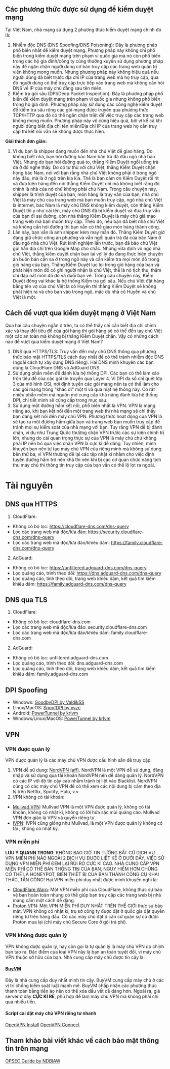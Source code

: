 ## Các phương thức được sử dụng để kiểm duyệt mạng
Tại Việt Nam, nhà mạng sử dụng 2 phương thức kiểm duyệt mạng chính đó là:
 1. Nhiễm độc DNS (DNS Spoofing/DNS Poisoning): Đây là phương pháp phổ biến nhất để kiểm duyệt mạng. Phương pháp này không chỉ phổ biến trong kiểm duyệt mạng trên phạm vi quốc gia mà nó còn phổ biến trong các hộ gia đình/công ty cũng thường xuyên sử dụng phương pháp này để ngăn chặn người dùng cơ bản truy cập các trang web quản trị viên không mong muốn. Nhưng phương pháp này không hiệu quả nếu người dùng đã biết trước địa chỉ IP của trang web mà họ truy cập, qua đó người dùng có thể truy cập trực tiếp vào trang web mà không cần hỏi DNS về IP của máy chủ đằng sau tên miền.
 2. Kiểm tra gói sâu (DPI/Deep Packet Inspection): Đây là phương pháp phổ biến để kiểm duyệt mạng trên phạm vi quốc gia nhưng không phổ biến trong hộ gia đình. Phương pháp này sử dụng các công nghệ kiểm duyệt để kiểm tra sâu rộng các gói mạng được truyền qua phương thức TCP/HTTP qua đó có thể ngăn chặn triệt để việc truy cập các trang web không mong muốn. Phương pháp này vô cùng hiệu quả, bởi vì kể cả khi người dùng biết địa chỉ tên miền/Địa chỉ IP của trang web họ cần truy cập thì kết nối vẫn sẽ không được thực hiện.

**Giải thích đơn giản:**

 1. Ví dụ bạn là shipper đang muốn đến nhà chú Việt để giao hàng. Do không biết nhà, bạn hỏi đường bác Nam bán trà đá đầu ngõ nhà bạn Việt. Nhưng do bạn hỏi đường quá to, thằng Kiểm Duyệt ngồi uống trà đá ở đó nghe thấy. Do có tư thù với chú Việt, thằng Kiểm Duyệt chặn họng bác Nam, nói với bạn rằng nhà chú Việt không phải ở trong ngõ này đâu, mà là ở ngõ trên kia kìa. Thế là bạn cảm ơn Kiểm Duyệt rối rít và đưa kiện hàng đến nơi thằng Kiểm Duyệt chỉ mà không biết rằng đó chính là nhà của nó chứ không phải chú Nam. Trong câu chuyện này, shipper là trình duyệt của bạn, món hàng là truy vấn của bạn, nhà chú Việt là máy chủ của trang web mà bạn muốn truy cập, ngõ nhà chú Việt là Internet, bác Nam là máy chủ DNS không kiểm duyệt, còn thằng Kiểm Duyệt thì y như cái tên, máy chủ DNS đã bị kiểm duyệt và đưa truy vấn của bạn đi sai đường, còn nhà thằng Kiểm Duyệt là máy chủ giả mạo trang web mà bạn muốn truy cập. Theo đó, nếu bạn đã biết nhà chú Việt và không cần hỏi đường thì bạn vẫn có thể giao món hàng thành công.
 2. Lần này, bạn vẫn là anh shipper kém may mắn đó. Thằng Kiểm Duyệt giờ đang giữ chức công an phường và vẫn ngồi quán trà đá của bác Nam ở đầu ngõ nhà chú Việt. Rút kinh nghiệm lần trước, bạn đã bảo chú Việt gửi hẳn địa chỉ trên Google Map cho chắc. Nhưng vừa định vô ngõ nhà chú Việt, thằng kiểm duyệt chặn bạn lại với lý do đang thực hiện chuyên án buôn bán cần sa ở trong ngõ này và cần kiểm tra mọi món đồ trong giỏ hàng của bạn. Thằng Kiểm Duyệt lục lọi trong giỏ hàng của bạn và phát hiện món đồ có ghi người nhận là chú Việt, thế là nó tịch thu, thậm chí đập nát món đồ đó và đuổi bạn về. Trong câu chuyện này, Kiểm Duyệt đóng vai khác là hệ thống Kiểm tra gói sâu. Nếu chú Việt đặt hàng bằng tên vợ của chú Việt là cô Huyền thì thằng Kiểm Duyệt sẽ không phát hiện ra và cho bạn vào trong ngõ, mặc dù nhà cô Huyền và chú Việt là một.

## Cách để vượt qua kiểm duyệt mạng ở Việt Nam
Qua hai câu chuyện ngắn ở trên, ta có thể thấy chỉ cần biết địa chỉ chính xác và thay đổi tiêu đề của gói hàng thì gói hàng sẽ có thể đến tay chú Việt một các an toàn mà không bị thằng Kiểm Duyệt chặn. Vậy có những cách nào để vượt qua kiểm duyệt mạng ở Việt Nam?
1. DNS qua HTTPS/TLS: Truy vấn đến máy chủ DNS thông qua phương thức bảo mật HTTPS/TLS cách duy nhất để có thể tránh nhiễm độc DNS (ngoài cách tự xây dựng DNS riêng). Hai DNS mình khuyên các bạn dùng là CloudFlare DNS và AdGuard DNS.
2. Sử dụng phần mềm để đánh lừa hệ thống DPI. Các bạn có thể làm xáo trộn tiêu đề của các gói tin truyền qua Layer 4. Vì DPI đa số chỉ quét lớp 3 của mô hình OSI, nơi định tuyến các gói mạng nên ta có thể làm cho các gói mạng trông "khác đi" một tí và qua mặt hệ thống này. Có rất nhiều phần mềm mã nguồn mở cung cấp khả năng đánh lừa hệ thống DPI, chi tiết mình sẽ cũng cấp trong mục sau.
3. Sử dụng một đường hầm kết nối, phổ biến nhất là VPN. VPN là mạng riêng ảo, khi bạn kết nối đến một trang web thì nhà mạng sẽ chỉ thấy bạn đang kết nối đến máy chủ VPN. Phương thức hoạt động của VPN là sẽ tạo ra một đường hầm giữa bạn và trang web bạn muốn truy cập để tránh mọi sự kiểm soát của nhà mạng với bạn. Tuy rằng VPN dễ bị đánh chặn, ví dụ như Trung Quốc thường chặn VPN trước các sự kiện chính trị lớn,  nhưng do cái quan trọng thực sự của VPN là máy chủ chứ không phải IP nên bỏ qua việc chặn VPN là cực kì dễ dàng. Tuy nhiên, mình khuyên bạn nên tự tạo máy chủ VPN của riêng mình mà không sử dụng bên thứ ba, vì VPN thường để lại các tệp nhật kí nhằm cho việc định tuyến đường hầm trở nên khả thi nên khi bị các cơ quan chức năng tịch thu máy chủ thì thông tin truy cập của bạn vẫn có thể lộ lọt ra ngoài.

# Tài nguyên
## DNS qua HTTPS
1. CloudFlare:
- Không có bộ lọc: https://cloudflare-dns.com/dns-query
- Lọc các trang web mã độc/lừa đảo: https://security.cloudflare-dns.com/dns-query
- Lọc các trang web mã độc/lừa đảo/khiêu dâm: https://family.cloudflare-dns.com/dns-query
2. AdGuard:
- Không có bộ lọc: https://unfiltered.adguard-dns.com/dns-query
- Lọc quảng cáo, trình theo dõi: https://dns.adguard-dns.com/dns-query
- Lọc quảng cáo, tình theo dõi, trang web khiêu dâm, kết quả tìm kiếm khiêu dâm: https://family.adguard-dns.com/dns-query
## DNS qua TLS
1. CloudFlare:
- Không có bộ lọc: cloudflare-dns.com
- Lọc các trang web mã độc/lừa đảo: security.cloudflare-dns.com
- Lọc các trang web mã độc/lừa đảo/khiêu dâm: family.cloudflare-dns.com
2. AdGuard:
- Không có bộ lọc: unfiltered.adguard-dns.com
- Lọc quảng cáo, trình theo dõi: dns.adguard-dns.com
- Lọc quảng cáo, tình theo dõi, trang web khiêu dâm, kết quả tìm kiếm khiêu dâm: family.adguard-dns.com
## DPI Spoofing
- Windows: [GoodbyDPI by ValdikSS](https://github.com/ValdikSS/GoodbyeDPI)
- Linux/MacOS: [SpoofDPI by xvzc](https://github.com/xvzc/SpoofDPI)
- Android: [PowerTunnel by krlvm](https://github.com/krlvm/PowerTunnel-Android)
- Windows/Linux/MacOS: [PowerTunnel by krlvm](https://github.com/krlvm/PowerTunnel)
## VPN
### VPN được quản lý
VPN được quản lý là các máy chủ VPN được cấu hình sẵn để truy cập.
1. VPN dễ sử dụng: [NordVPN (aff)](https://go.nordvpn.net/aff_c?offer_id=658&aff_id=56406).
NordVPN là một VPN dễ sử dụng, đăng nhập và sử dụng qua tài khoản NordVPN nên dễ dàng quản lý. NordVPN có các IP với độ tin cậy cao nhằm tránh bị liệt vào Blacklist. NordVPN cũng có các máy chủ VPN để có thể xem các nội dung bị cấm theo địa lý trên Netflix, Spotify, Hulu, v.v
2. VPN không có tài khoản:
- [Mullvad VPN](https://mullvad.net/): Mullvad VPN là một VPN được quản lý, không có tài khoản, không có nhật kí, không có lời hứa sặc mùi quảng cáo. Mullvad VPN đơn giản là VPN và quyền riêng tư.
- [IVPN](https://www.ivpn.net/): IVPN cũng giống như Mullvad, là một VPN được quản lý không có tài , không có nhật ký.
### VPN miễn phí
**LƯU Ý QUANN TRỌNG**: KHÔNG BAO GIỜ TIN TƯỞNG BẤT CỨ DỊCH VỤ VPN MIỄN PHÍ NÀO NGOÀI 2 DỊCH VỤ ĐƯỢC LIỆT KÊ Ở DƯỚI ĐÂY. VIỆC SỬ DỤNG VPN MIỄN PHÍ ĐEM LẠI RỦI RO CỰC KÌ CAO. NHÀ CUNG CẤP VPN MIỄN PHÍ CÓ THỂ BÁN THÔNG TIN CỦA BẠN, NGUY HIỂM HƠN CHÚNG CÓ THỂ LÀ HONEYPOT, BIẾN THIẾT BỊ CỦA BẠN THÀNH CÔNG CỤ KHAI THÁC, TẤN CÔNG!
Hai VPN miễn phí duy nhất được mình khuyến nghị là:
- [CloudFlare Warp](https://1.1.1.1/): Một VPN miễn phí của CloudFlare, không thực sự bảo vệ bạn hoàn toàn nhưng có thể giúp bạn truy cập các trang web bị nhà mạng cấm một cách dễ dàng.
- [Proton VPN](https://protonvpn.com/): Một VPN MIỄN PHÍ DUY NHẤT TRÊN THẾ GIỚI thực sự bảo mật. VPN không có nhật kí, trụ sở công ty được đặt ở quốc gia đặt quyền riêng tư trên hàng đầu. Có các máy chủ đặt ở căn cứ quân sự cũ được Proton mua lại (chỉ máy chủ Secure Core ở gói trả phí).
### VPN không được quản lý
VPN không được quản lý, hay còn gọi là tự quản lý là máy chủ VPN do chính bạn tạo ra. Đặc điểm của loại VPN này là bạn an toàn tuyệt đối, vì máy chủ VPN thuộc sở hữu của bạn. Nhà cung cấp máy chủ được tin cậy là:
#### [BuyVM](https://my.frantech.ca/aff.php?aff=5042)
Đây là nhà cung cấp duy nhất mình tin cậy. BuyVM cung cấp máy chủ ở các vị trí chống kiểm soát luật mạnh mẽ. BuyVM chấp nhận các phương thức thanh toán bằng tiền ảo nên có thể xóa dấu vết dễ dàng hơn. Ngoài ra, giá server ở đây **CỰC KÌ RẺ**, phù hợp để làm máy chủ VPN mà không phải chi quá nhiều tiền.
#### Script cài đặt máy chủ VPN riêng tư nhanh
[OpenVPN Install](https://github.com/angristan/openvpn-install)
[OpenVPN Connect](https://openvpn.net/vpn-client/)
## Tham khảo bài viết khác về cách bảo mật thông tin trên mạng
[OPSEC Guilde by NDBIAW](https://github.com/ndbiaw/opsec-guide)
